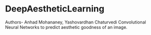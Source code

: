 # DeepAestheticLearning
Authors- Anhad Mohananey, Yashovardhan Chaturvedi
Convolutional Neural Networks to predict aesthetic goodness of an image.
